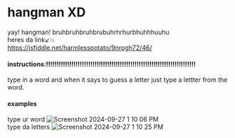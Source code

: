 # hangman XD
yay! hangman! bruhbruhbruhbrubuhrhrhurbhuhhhuuhu  
heres da link↙💥   
https://jsfiddle.net/harmlesspotato/9nrogh72/46/

#### instructions:!!!!!!!!!!!!!!!!!!!!!!!!!!!!!!!!!!!!!!!!!!!!!!!!!!!!!!!!!!!!!!!!!!!!!!!

type in a word and when it says to guess a letter just type a lettter from the word.   


#### examples
  
 type ur word  ![Screenshot 2024-09-27 1 10 06 PM](https://github.com/user-attachments/assets/592c34c4-248e-4942-a08a-bea5906c5787)   
  type da letters ![Screenshot 2024-09-27 1 10 25 PM](https://github.com/user-attachments/assets/9e46c6b5-5643-4457-ad66-b3e6992b2454)
